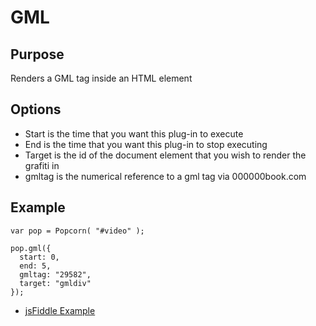 # GML #

## Purpose ##

Renders a GML tag inside an HTML element

## Options ##

* Start is the time that you want this plug-in to execute
* End is the time that you want this plug-in to stop executing
* Target is the id of the document element that you wish to render the grafiti in
* gmltag is the numerical reference to a gml tag via 000000book.com

## Example ##

    var pop = Popcorn( "#video" );

    pop.gml({
      start: 0,
      end: 5,
      gmltag: "29582",
      target: "gmldiv"
    });

* [jsFiddle Example](http://jsfiddle.net/popcornjs/kzwt8/)
